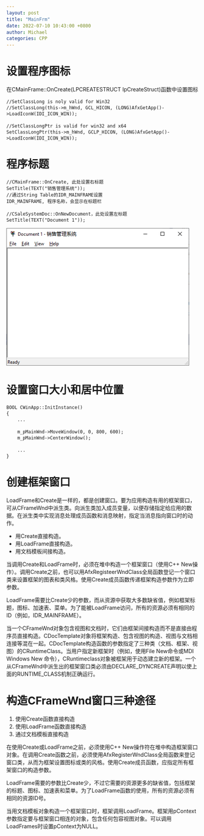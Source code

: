 ```yaml
---
layout: post
title: "MainFrm"
date: 2022-07-10 10:43:00 +0800
author: Michael
categories: CPP
---
```


# 设置程序图标
在CMainFrame::OnCreate(LPCREATESTRUCT lpCreateStruct)函数中设置图标

	//SetClassLong is noly valid for Win32
	//SetClassLong(this->m_hWnd, GCL_HICON, (LONG)AfxGetApp()->LoadIconW(IDI_ICON_WIN));

	//SetClassLongPtr is valid for win32 and x64
	SetClassLongPtr(this->m_hWnd, GCLP_HICON, (LONG)AfxGetApp()->LoadIconW(IDI_ICON_WIN));

# 程序标题
	//CMainFrame::OnCreate, 此处设置右标题
	SetTitle(TEXT("销售管理系统"));
	//通过String Table的IDR_MAINFRAME设置
	IDR_MAINFRAME, 程序名称，会显示在标题栏

	//CSaleSystemDoc::OnNewDocument，此处设置左标题
	SetTitle(TEXT("Document 1"));

![日志文件夹](/assets/cpp/MFCTitle.png)  

# 设置窗口大小和居中位置

	BOOL CWinApp::InitInstance()
	{
		...

		m_pMainWnd->MoveWindow(0, 0, 800, 600);
		m_pMainWnd->CenterWindow();

		...
	}


# 创建框架窗口
LoadFrame和Create是一样的，都是创建窗口。要为应用构造有用的框架窗口，可从CFrameWnd中派生类。向派生类加入成员变量，以便存储指定给应用的数据。在派生类中实现消息处理成员函数和消息映射，指定当消息指向窗口时的动作。
- 用Create直接构造。
- 用LoadFrame直接构造。
- 用文档模板间接构造。

当调用Create和LoadFrame时，必须在堆中构造一个框架窗口（使用C++ New操作）。调用Create之前，也可以用AfxRegisteerWndClass全局函数登记一个窗口类来设置框架的图表和类风格。使用Create成员函数传递框架构造参数作为立即参数。

LoadFrame需要比Create少的参数，而从资源中获取大多数缺省值，例如框架标题，图标、加速表、菜单。为了能被LoadFrame访问，所有的资源必须有相同的ID（例如，IDR_MAINFRAME）。

当一个CFrameWnd对象包含视图和文档时，它们由框架间接构造而不是直接由程序员直接构造。CDocTemplate对象将框架构造、包含视图的构造、视图与文档相连接等混在一起。CDocTemplate构造函数的参数指定了三种类（文档、框架、视图）的CRuntimeClass。当用户指定新框架时（例如，使用File New命令或MDI Windows New 命令），CRuntimeclass对象被框架用于动态建立新的框架。一个从CFrameWnd中派生出的框架窗口类必须由DECLARE_DYNCREATE声明以使上面的RUNTIME_CLASS机制正确运行。

# 构造CFrameWnd窗口三种途径
 1. 使用Create函数直接构造
 2. 使用LoadFrame函数直接构造
 3. 通过文档模板直接构造

在使用Create或LoadFrame之前，必须使用C++ New操作符在堆中构造框架窗口对象。在调用Create函数之前，必须使用AfxRegisterWndClass全局函数来登记窗口类，从而为框架设置图标或类的风格。使用Create成员函数，应指定所有框架窗口的构造参数。

LoadFrame需要的参数比Create少，不过它需要的资源更多的缺省值，包括框架的标题、图标、加速表和菜单。为了LoadFrame函数的使用，所有的资源必须有相同的资源ID号。

当用文档模板对象构造一个框架窗口时，框架调用LoadFrame。框架用pContext参数指定要与框架窗口相连的对象，包含任何包容视图对象。可以调用LoadFrames时设置pContext为NULL。